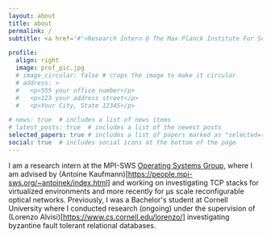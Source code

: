 ```yaml
---
layout: about
title: about
permalink: /
subtitle: <a href='#'>Research Intern @ The Max Planck Institute For Software System</a>.

profile:
  align: right
  image: prof_pic.jpg
  # image_circular: false # crops the image to make it circular
  # address: >
  #   <p>555 your office number</p>
  #   <p>123 your address street</p>
  #   <p>Your City, State 12345</p>

# news: true  # includes a list of news items
# latest_posts: true  # includes a list of the newest posts
selected_papers: true # includes a list of papers marked as "selected={true}"
social: true  # includes social icons at the bottom of the page
---
```


I am a research intern at the MPI-SWS [Operating Systems Group](https://os.mpi-sws.org/), where I am advised by (Antoine Kaufmann)[https://people.mpi-sws.org/~antoinek/index.html] and working on investigating TCP stacks for virtualized environments and more recently for μs scale reconfigurable optical networks. Previously, I was a Bachelor's student at Cornell University where I conducted research (ongoing) under the supervision of (Lorenzo Alvisi)[https://www.cs.cornell.edu/lorenzo/] investigating byzantine fault tolerant relational databases. 

